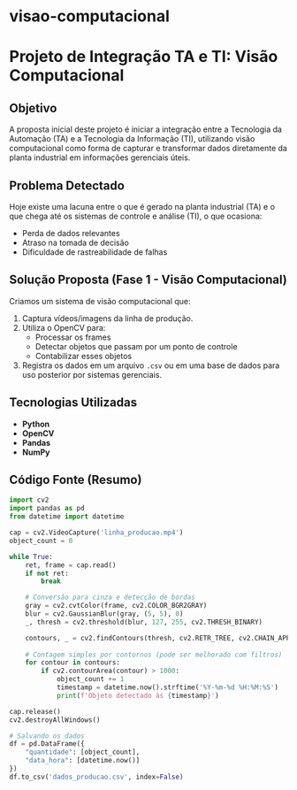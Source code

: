 # visao-computacional
# Projeto de Integração TA e TI: Visão Computacional

## Objetivo

A proposta inicial deste projeto é iniciar a integração entre a Tecnologia da Automação (TA) e a Tecnologia da Informação (TI), utilizando visão computacional como forma de capturar e transformar dados diretamente da planta industrial em informações gerenciais úteis.

## Problema Detectado

Hoje existe uma lacuna entre o que é gerado na planta industrial (TA) e o que chega até os sistemas de controle e análise (TI), o que ocasiona:

- Perda de dados relevantes
- Atraso na tomada de decisão
- Dificuldade de rastreabilidade de falhas

## Solução Proposta (Fase 1 - Visão Computacional)

Criamos um sistema de visão computacional que:

1. Captura vídeos/imagens da linha de produção.
2. Utiliza o OpenCV para:
   - Processar os frames
   - Detectar objetos que passam por um ponto de controle
   - Contabilizar esses objetos
3. Registra os dados em um arquivo `.csv` ou em uma base de dados para uso posterior por sistemas gerenciais.

## Tecnologias Utilizadas

- **Python**
- **OpenCV**
- **Pandas**
- **NumPy**

## Código Fonte (Resumo)

```python
import cv2
import pandas as pd
from datetime import datetime

cap = cv2.VideoCapture('linha_producao.mp4')
object_count = 0

while True:
    ret, frame = cap.read()
    if not ret:
        break

    # Conversão para cinza e detecção de bordas
    gray = cv2.cvtColor(frame, cv2.COLOR_BGR2GRAY)
    blur = cv2.GaussianBlur(gray, (5, 5), 0)
    _, thresh = cv2.threshold(blur, 127, 255, cv2.THRESH_BINARY)

    contours, _ = cv2.findContours(thresh, cv2.RETR_TREE, cv2.CHAIN_APPROX_SIMPLE)
    
    # Contagem simples por contornos (pode ser melhorado com filtros)
    for contour in contours:
        if cv2.contourArea(contour) > 1000:
            object_count += 1
            timestamp = datetime.now().strftime('%Y-%m-%d %H:%M:%S')
            print(f'Objeto detectado às {timestamp}')

cap.release()
cv2.destroyAllWindows()

# Salvando os dados
df = pd.DataFrame({
    "quantidade": [object_count],
    "data_hora": [datetime.now()]
})
df.to_csv('dados_producao.csv', index=False)
